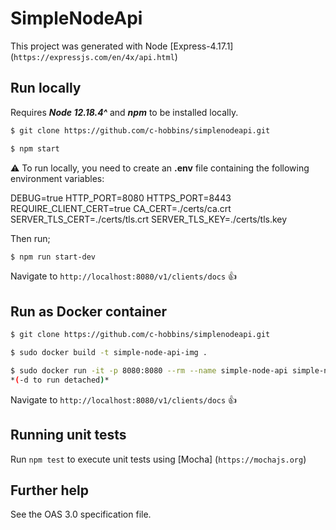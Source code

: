 # SimpleNodeApi

This project was generated with Node [Express-4.17.1] (`https://expressjs.com/en/4x/api.html`)

## Run locally

Requires ***Node 12.18.4^*** and ***npm*** to be installed locally.

```bash session
$ git clone https://github.com/c-hobbins/simplenodeapi.git

$ npm start
```

:warning:
To run locally, you need to create an **.env** file containing the following environment variables:

DEBUG=true
HTTP_PORT=8080
HTTPS_PORT=8443
REQUIRE_CLIENT_CERT=true
CA_CERT=./certs/ca.crt
SERVER_TLS_CERT=./certs/tls.crt
SERVER_TLS_KEY=./certs/tls.key

Then run;

```bash session
$ npm run start-dev
```

Navigate to `http://localhost:8080/v1/clients/docs` :+1:

## Run as Docker container

```bash session
$ git clone https://github.com/c-hobbins/simplenodeapi.git

$ sudo docker build -t simple-node-api-img .

$ sudo docker run -it -p 8080:8080 --rm --name simple-node-api simple-node-api-img
*(-d to run detached)*
```

Navigate to `http://localhost:8080/v1/clients/docs` :+1:

## Running unit tests

Run `npm test` to execute unit tests using [Mocha] (`https://mochajs.org`)

## Further help

See the OAS 3.0 specification file.
